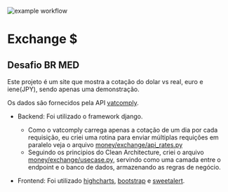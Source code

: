 ![example workflow](https://github.com/VictorCarlquist/exchange/actions/workflows/django.yml/badge.svg)

# Exchange $

Desafio BR MED
---

Este projeto é um site que mostra a cotação do dolar vs real, euro e iene(JPY), sendo apenas uma demonstração.

Os dados são fornecidos pela API  [vatcomply](https://www.vatcomply.com/documentation).

- Backend: Foi utilizado o framework django.
  - Como o vatcomply carrega apenas a cotação de um dia por cada requisição, eu criei uma rotina para enviar múltiplas requições em paralelo veja o arquivo [money/exchange/api_rates.py](https://github.com/VictorCarlquist/exchange/blob/main/money/exchange/api_rates.py)
  - Seguindo os principios do Clean Architecture, criei o arquivo [money/exchange/usecase.py](https://github.com/VictorCarlquist/exchange/blob/main/money/exchange/usecase.py), servindo como uma camada entre o endpoint e o banco de dados, armazenando as regras de negócio.

- Frontend: Foi utilizado [highcharts](https://www.highcharts.com/), [bootstrap](https://getbootstrap.com/) e [sweetalert](https://sweetalert.js.org/guides/).
